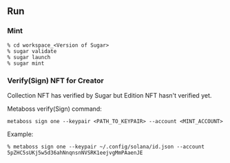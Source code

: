 ## Run
### Mint
```
% cd workspace_<Version of Sugar>
% sugar validate
% sugar launch
% sugar mint
```

### Verify(Sign) NFT for Creator
Collection NFT has verified by Sugar but Edition NFT hasn't verified yet.

Metaboss verify(Sign) command:
```
metaboss sign one --keypair <PATH_TO_KEYPAIR> --account <MINT_ACCOUNT>
```

Example:
```
% metaboss sign one --keypair ~/.config/solana/id.json --account 5pZHC5sUKj5w5d36ahNnqnsnNVSRK1eejvgMmPAaenJE
```